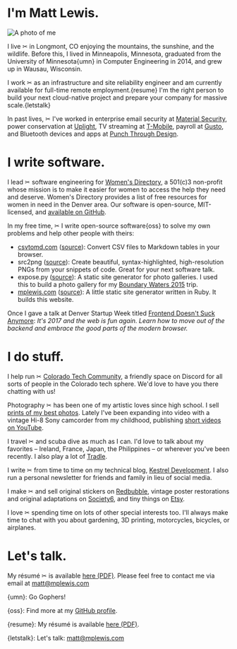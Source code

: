 <div class="intro">
<h1>I'm Matt Lewis.</h1>
<img src="avatar.jpg" title="A photo of me" class="avatar">
</div>

I live ✂ in Longmont, CO enjoying the mountains, the sunshine, and the wildlife.
Before this, I lived in Minneapolis, Minnesota, graduated from the University of
Minnesota{umn} in Computer Engineering in 2014, and grew up in Wausau,
Wisconsin.

I work ✂ as an infrastructure and site reliability engineer and am currently
available for full-time remote employment.{resume} I'm the right person to build
your next cloud-native project and prepare your company for massive
scale.{letstalk}

In past lives, ✂ I've worked in enterprise email security at
[Material Security](https://material.security), power conservation at
[Uplight](https://uplight.com), TV streaming at
[T-Mobile](https://t-mobile.com), payroll at [Gusto](https://gusto.com), and
Bluetooth devices and apps at [Punch Through Design](https://punchthrough.com).

# I write software.

I lead ✂ software engineering for
[Women's Directory](https://womensdirectory.org), a 501(c)3 non-profit whose
mission is to make it easier for women to access the help they need and deserve.
Women's Directory provides a list of free resources for women in need in the
Denver area. Our software is open-source, MIT-licensed, and
[available on GitHub](https://github.com/Womens-Directory/womens-directory).

In my free time, ✂ I write open-source software{oss} to solve my own problems
and help other people with theirs:

- [csvtomd.com](https://csvtomd.com)
  ([source](https://github.com/mplewis/csvtomd-web)): Convert CSV files to
  Markdown tables in your browser.
- src2png ([source](https://github.com/mplewis/src2png)): Create beautiful,
  syntax-highlighted, high-resolution PNGs from your snippets of code. Great for
  your next software talk.
- expose.py ([source](https://github.com/mplewis/expose.py)): A static site
  generator for photo galleries. I used this to build a photo gallery for my
  [Boundary Waters 2015](bwca_2015) trip.
- [mplewis.com](https://mplewis.com)
  ([source](https://github.com/mplewis/mplewis.com)): A little static site
  generator written in Ruby. It builds this website.

Once I gave a talk at Denver Startup Week titled
[Frontend Doesn't Suck Anymore](/talks/fdsa): _It's 2017 and the web is fun
again. Learn how to move out of the backend and embrace the good parts of the
modern browser._

# I do stuff.

I help run ✂ [Colorado Tech Community](https://coloradotech.community/), a
friendly space on Discord for all sorts of people in the Colorado tech sphere.
We'd love to have you there chatting with us!

Photography ✂ has been one of my artistic loves since high school. I sell
[prints of my best photos](https://photos.mplewis.com). Lately I've been
expanding into video with a vintage Hi-8 Sony camcorder from my childhood,
publishing
[short videos on YouTube](https://www.youtube.com/channel/UCtQB9HNAkJ-oTSjU6x462dA).

I travel ✂ and scuba dive as much as I can. I'd love to talk about my favorites
– Ireland, France, Japan, the Philippines – or wherever you've been recently. I
also play a lot of [Tradle](https://oec.world/en/tradle/).

I write ✂ from time to time on my technical blog,
[Kestrel Development](https://kesdev.com). I also run a personal newsletter for
friends and family in lieu of social media.

I make ✂ and sell original stickers on
[Redbubble](https://www.redbubble.com/people/mplewis/shop), vintage poster
restorations and original adaptations on
[Society6](https://society6.com/mpvlewis), and tiny things on
[Etsy](https://www.etsy.com/shop/CorvidDesignStudio).

I love ✂ spending time on lots of other special interests too. I'll always make
time to chat with you about gardening, 3D printing, motorcycles, bicycles, or
airplanes.

# Let's talk.

My résumé ✂ is available [here (PDF)](resume.pdf). Please feel free to contact
me via email at [matt@mplewis.com](mailto:matt@mplewis.com)

{umn}: Go Gophers!

{oss}: Find more at my [GitHub profile](https://github.com/mplewis).

{resume}: My résumé is available [here (PDF)](resume.pdf).

{letstalk}: Let's talk: [matt@mplewis.com](mailto:matt@mplewis.com)
